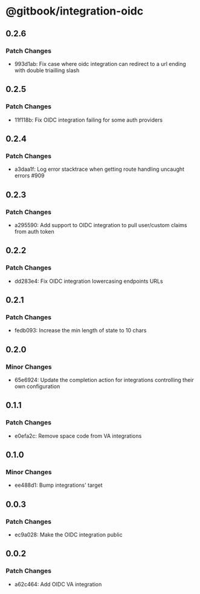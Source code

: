 # @gitbook/integration-oidc

## 0.2.6

### Patch Changes

- 993d1ab: Fix case where oidc integration can redirect to a url ending with double triailling slash

## 0.2.5

### Patch Changes

- 11f118b: Fix OIDC integration failing for some auth providers

## 0.2.4

### Patch Changes

- a3daa1f: Log error stacktrace when getting route handling uncaught errors #909

## 0.2.3

### Patch Changes

- a295590: Add support to OIDC integration to pull user/custom claims from auth token

## 0.2.2

### Patch Changes

- dd283e4: Fix OIDC integration lowercasing endpoints URLs

## 0.2.1

### Patch Changes

- fedb093: Increase the min length of state to 10 chars

## 0.2.0

### Minor Changes

- 65e6924: Update the completion action for integrations controlling their own configuration

## 0.1.1

### Patch Changes

- e0efa2c: Remove space code from VA integrations

## 0.1.0

### Minor Changes

- ee488d1: Bump integrations' target

## 0.0.3

### Patch Changes

- ec9a028: Make the OIDC integration public

## 0.0.2

### Patch Changes

- a62c464: Add OIDC VA integration
